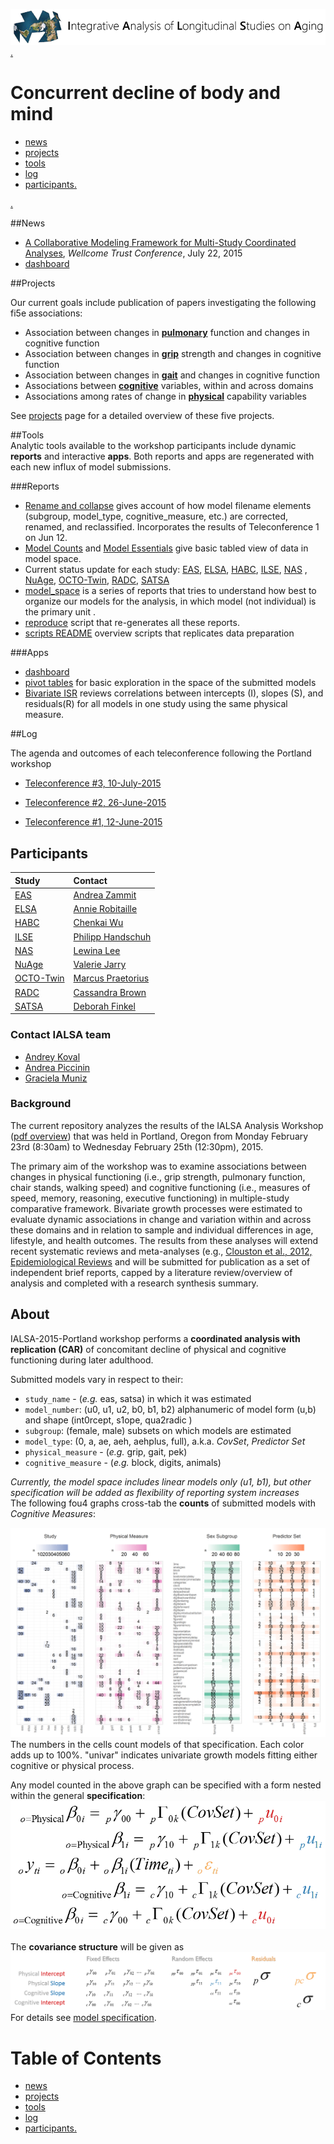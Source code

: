 
[![logl](libs/images/ialsa_long.png)](http://www.ialsa.org/)
[.](https://github.com/IALSA/IALSA-2015-Portland/edit/master/README.md)  

# Concurrent decline of body and mind  
 - [news](#news)
 - [projects](#projects)  
 - [tools](#tools)
 - [log](#log)
 - [participants](#participants)[.](https://github.com/IALSA/IALSA-2015-Portland/edit/master/README.md)
 
 [.](https://github.com/IALSA/IALSA-2015-Portland/edit/master/README.md)

##News
 - [A Collaborative Modeling Framework for Multi-Study Coordinated Analyses](http://htmlpreview.github.io/?https://raw.githubusercontent.com/IALSA/IALSA-2015-Portland/master/talks/2015_presentations/22_July/A%20Collaborative%20Modeling%20Framework%20for%20Multi-Study%20Coordinated%20Analyses.html#/), *Wellcome Trust Conference*, July 22, 2015  
 - [dashboard](http://shiny.ouhsc.edu/IALSA-2015-Portland/shiny/dashboard)  




##Projects

Our current goals include publication of papers investigating the following fi5e associations:  

- Association between changes in [**pulmonary**](./projects/pulmonary/README.md) function and changes in cognitive function
- Association between changes in [**grip**](./projects/grip/README.md) strength and changes in cognitive function    
- Association between changes in [**gait**](./projects/gait/README.md) and changes in cognitive function  
- Associations between [**cognitive**](./projects/cognitive/README.md) variables, within and across domains  
- Associations among rates of change in [**physical**](./projects/physical/README.md) capability variables 

See [projects](./projects/README.md) page for a detailed overview of these five projects.


##Tools  
Analytic tools available to the workshop participants include dynamic **reports** and interactive **apps**. Both reports and apps are regenerated with each new influx of model submissions.  


###Reports 
 - [Rename and collapse](https://github.com/IALSA/IALSA-2015-Portland/blob/master/reports/rename_collapse/Track_renaming.md)  gives account of how model filename elements (subgroup, model_type, cognitive_measure, etc.) are corrected, renamed, and reclassified. Incorporates the results of Teleconference 1 on Jun 12.    
 - [Model Counts](http://htmlpreview.github.io/?https://github.com/IALSA/IALSA-2015-Portland/blob/master/reports/basic/counts.html)  and  [Model Essentials](http://htmlpreview.github.io/?https://github.com/IALSA/IALSA-2015-Portland/blob/master/reports/basic/essentials.html)  give basic tabled view of data in model space.   
 - Current status update for each study:
 [EAS](http://htmlpreview.github.io/?https://github.com/IALSA/IALSA-2015-Portland/blob/master/reports/individual/eas.html), [ELSA](http://htmlpreview.github.io/?https://github.com/IALSA/IALSA-2015-Portland/blob/master/reports/individual/elsa.html), [HABC](http://htmlpreview.github.io/?https://github.com/IALSA/IALSA-2015-Portland/blob/master/reports/individual/habc.html), 
 [ILSE](http://htmlpreview.github.io/?https://github.com/IALSA/IALSA-2015-Portland/blob/master/reports/individual/ilse.html), [NAS](http://htmlpreview.github.io/?https://github.com/IALSA/IALSA-2015-Portland/blob/master/reports/individual/nas.html) , 
 [NuAge](http://htmlpreview.github.io/?https://github.com/IALSA/IALSA-2015-Portland/blob/master/reports/individual/nuage.html),  [OCTO-Twin](http://htmlpreview.github.io/?https://github.com/IALSA/IALSA-2015-Portland/blob/master/reports/individual/octo.html),
 [RADC](http://htmlpreview.github.io/?https://github.com/IALSA/IALSA-2015-Portland/blob/master/reports/individual/radc.html),
 [SATSA](http://htmlpreview.github.io/?https://github.com/IALSA/IALSA-2015-Portland/blob/master/reports/individual/satsa.html)  
 - [model_space](https://github.com/IALSA/IALSA-2015-Portland/blob/master/reports/model_space/README.md) is a series of reports that tries to understand how best to organize our models for the analysis, in which model (not individual) is the primary unit .   
 - [reproduce](./scripts/utility/reproduce.R) script that re-generates all these reports.   
 - [scripts README](./scripts/README.md) overview scripts that replicates data preparation  
 
###Apps  
 - [dashboard](http://shiny.ouhsc.edu/IALSA-2015-Portland/shiny/dashboard)  
 - [pivot tables](http://shiny.ouhsc.edu/IALSA-2015-Portland/shiny/pivotTable) for basic exploration in the space of the submitted models
 -  [Bivariate ISR](http://shiny.ouhsc.edu/IALSA-2015-Portland/shiny/bivariate_ISR) reviews correlations between intercepts (I), slopes (S), and residuals(R) for all models in one study using the same physical measure. 

 
  


##Log 

The agenda and outcomes of each teleconference following the Portland workshop  

 - [Teleconference #3, 10-July-2015](./log.md)

 - [Teleconference #2, 26-June-2015](./log.md)

 - [Teleconference #1, 12-June-2015](./log.md#New) 
 



## Participants

| Study | Contact |
| :---- | :------ |
| [EAS](http://htmlpreview.github.io/?https://github.com/IALSA/IALSA-2015-Portland/blob/master/reports/individual/eas.html) | [Andrea Zammit](mailto:Andrea.Zammit@einstein.yu.edu) |
| [ELSA](http://htmlpreview.github.io/?https://github.com/IALSA/IALSA-2015-Portland/blob/master/reports/individual/elsa.html) | [Annie Robitaille](mailto:annie.g.robitaille@gmail.com) |
| [HABC](http://htmlpreview.github.io/?https://github.com/IALSA/IALSA-2015-Portland/blob/master/reports/individual/habc.html) | [Chenkai Wu](mailto:chenkai.wu2010@gmail.com) |
| [ILSE](http://htmlpreview.github.io/?https://github.com/IALSA/IALSA-2015-Portland/blob/master/reports/individual/ilse.html) | [Philipp Handschuh](mailto:philipp.handschuh@uni-ulm.de) |
| [NAS](http://htmlpreview.github.io/?https://github.com/IALSA/IALSA-2015-Portland/blob/master/reports/individual/nas.html) | [Lewina Lee](mailto:lewina@bu.edu) |
| [NuAge](http://htmlpreview.github.io/?https://github.com/IALSA/IALSA-2015-Portland/blob/master/reports/individual/nuage.html) | [Valerie Jarry ](mailto:valerie.jarry@umontreal.ca ) |
| [OCTO-Twin](http://htmlpreview.github.io/?https://github.com/IALSA/IALSA-2015-Portland/blob/master/reports/individual/octo.html) | [Marcus Praetorius](mailto:marcus.praetorius@psy.gu.se) |
| [RADC](http://htmlpreview.github.io/?https://github.com/IALSA/IALSA-2015-Portland/blob/master/reports/individual/radc.html) | [Cassandra Brown](mailto:clb@uvic.ca) |
| [SATSA](http://htmlpreview.github.io/?https://github.com/IALSA/IALSA-2015-Portland/blob/master/reports/individual/satsa.html) | [Deborah Finkel](mailto:dfinkel@ius.edu) |


### Contact IALSA team

 - [Andrey Koval](mailto:andkov@uvic.ca)  
 - [Andrea Piccinin](mailto:piccinin@uvic.ca)   
 - [Graciela Muniz](mailto:gm299@cam.ac.uk)  



### Background

The current repository analyzes the results of the IALSA Analysis Workshop ([pdf overview](https://www.dropbox.com/s/a8zmh70ybedyec6/IALSA%20Feb%202015%20Workshop%20Overview.pdf?dl=0)) that was  held in Portland, Oregon from Monday February 23rd (8:30am) to Wednesday February 25th (12:30pm), 2015. 

The primary aim of the workshop was to examine associations between changes in physical functioning (i.e., grip strength, pulmonary function, chair stands, walking speed) and cognitive functioning (i.e., measures of speed, memory, reasoning, executive functioning) in multiple-study comparative framework. Bivariate growth processes were estimated to evaluate dynamic associations in change and variation within and across these domains and in relation to sample and individual differences in age, lifestyle, and health outcomes. The results from these analyses will extend recent systematic reviews and meta-analyses (e.g., [Clouston et al., 2012, Epidemiological Reviews](https://www.dropbox.com/s/vfe7u2ez5oxp3ev/Clouston_2013_Epidemiol%20Rev.pdf?dl=0) and will be submitted for publication as a set of independent brief reports, capped by a literature review/overview of analysis and completed with a research synthesis summary.

 
## About 
 IALSA-2015-Portland workshop performs a **coordinated analysis with replication (CAR)** of concomitant decline of physical and cognitive functioning during later adulthood.  
 
Submitted models vary in respect to their:  
 - ```study_name``` - (*e.g.* eas, satsa)  in which it was estimated  
 - ```model_number```: (u0, u1, u2, b0, b1, b2) alphanumeric of model form (u,b) and shape (int0rcept, s1ope, qua2radic )   
 - ```subgroup```: (female, male) subsets on which models are estimated    
 - ```model_type```: (0, a, ae, aeh, aehplus, full), a.k.a. *CovSet*, *Predictor Set* 
 - ```physical_measure``` - (*e.g.*  grip, gait, pek)    
 - ```cognitive_measure``` - (*e.g.*  block, digits, animals)   

*Currently, the model space includes linear models only (u1, b1), but other specification will be added as flexibility of reporting system increases*   
The following fou4 graphs cross-tab the **counts** of submitted models with *Cognitive Measures*:   

 [![model space 5D](./reports/model_space/figure_modelSpace5D/dashboard_tile_graph-1.png)](https://github.com/IALSA/IALSA-2015-Portland/blob/master/reports/model_space/Model-Space-5D.md)  
The numbers in the cells count models of that specification. Each color adds up to 100%. "univar" indicates univariate growth models fitting either cognitive or physical process. 
 
Any model counted in the above graph can be specified with a form nested within the general **specification**:  
[![general_model_specification](./libs/images/general_model_specification.png)](./reports/model_specification/README.md)  
</br>
The **covariance structure** will be given as
[![general_model_specification](./libs/images/specification_covariance_structure.png)](./reports/model_specification/README.md)  
For  details see [model specification](./reports/model_specification/README.md).  
  
# Table of Contents
 - [news](#news)
 - [projects](#projects)  
 - [tools](#tools)
 - [log](#log)
 - [participants](#participants)[.](https://github.com/IALSA/IALSA-2015-Portland/edit/master/README.md)
